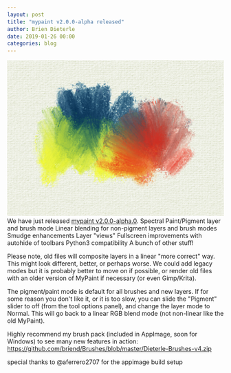 ```yaml
---
layout: post
title: "mypaint v2.0.0-alpha released"
author: Brien Dieterle
date: 2019-01-26 00:00
categories: blog
---
```

![PigmentMode](/assets/posts/2019-01-26-MyPaint-2.0-alpha.png)
We have just released
[mypaint v2.0.0-alpha.0](https://github.com/mypaint/mypaint/releases/tag/v2.0.0-alpha.0).
Spectral Paint/Pigment layer and brush mode
Linear blending for non-pigment layers and brush modes
Smudge enhancements
Layer "views"
Fullscreen improvements with autohide of toolbars
Python3 compatibility
A bunch of other stuff!

Please note, old files will composite layers in a linear "more correct" way.
This might look different, better, or perhaps worse. 
We could add legacy modes but it is probably better to move on if possible, 
or render old files with an older version of MyPaint if necessary (or even Gimp/Krita).

The pigment/paint mode is default for all brushes and new layers.
If for some reason you don't like it, or it is too slow, you can slide the 
"Pigment" slider to off (from the tool options panel), and change the 
layer mode to Normal. This will go back to a linear RGB blend mode 
(not non-linear like the old MyPaint).

Highly recommend my brush pack (included in AppImage, soon for Windows) 
to see many new features in action:
https://github.com/briend/Brushes/blob/master/Dieterle-Brushes-v4.zip

special thanks to @aferrero2707 for the appimage build setup
